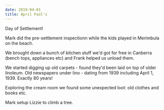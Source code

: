 ```yaml
---
date: 2019-04-01
title: April Fool's
---
```


Day of Settlement!

Mark did the pre-settlement inspectionn while the kids played in Merimbula on the beach.

We brought down a bunch of kitchen stuff we'd got for free in Canberra (bench tops, appliances etc) and Frank helped us unload them.

We started digging up old carpets - found they'd been laid on top of older linoleum. Old newspapers under lino - dating from 1939 including April 1, 1939. Exactly 80 years!

Exploring the cream room we found some unexpected loot: old clothes and books etc. 

Mark setup Lizzie to climb a tree.
